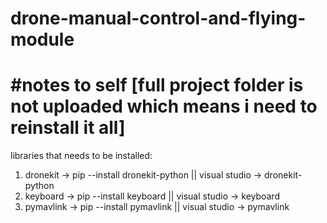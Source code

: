 # drone-manual-control-and-flying-module
# #notes to self [full project folder is not uploaded which means i need to reinstall it all]
 libraries that needs to be installed:
  1) dronekit -> pip --install dronekit-python || visual studio -> dronekit-python
  2) keyboard -> pip --install keyboard || visual studio -> keyboard
  3) pymavlink -> pip --install pymavlink || visual studio -> pymavlink
